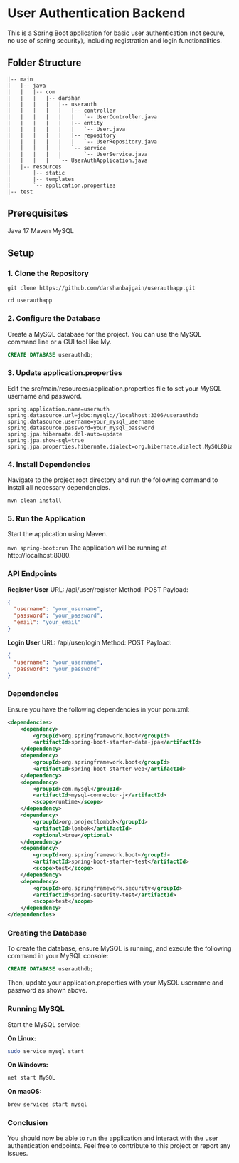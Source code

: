 # User Authentication Backend
This is a Spring Boot application for basic  user authentication (not secure, no  use of spring security), including registration and login functionalities.

## Folder Structure
```src
|-- main
|   |-- java
|   |   |-- com
|   |   |   |-- darshan
|   |   |   |   |-- userauth
|   |   |   |   |   |-- controller
|   |   |   |   |   |   `-- UserController.java
|   |   |   |   |   |-- entity
|   |   |   |   |   |   `-- User.java
|   |   |   |   |   |-- repository
|   |   |   |   |   |   `-- UserRepository.java
|   |   |   |   |   `-- service
|   |   |   |   |       `-- UserService.java
|   |   |   |   `-- UserAuthApplication.java
|   |-- resources
|       |-- static
|       |-- templates
|       `-- application.properties
|-- test
```


## Prerequisites
Java 17
Maven
MySQL

## Setup
### 1. Clone the Repository

```git clone https://github.com/darshanbajgain/userauthapp.git```

```cd userauthapp```

### 2. Configure the Database
Create a MySQL database for the project. You can use the MySQL command line or a GUI tool like My.

```sql
CREATE DATABASE userauthdb;
```
### 3. Update application.properties
Edit the src/main/resources/application.properties file to set your MySQL username and password.

```
spring.application.name=userauth
spring.datasource.url=jdbc:mysql://localhost:3306/userauthdb
spring.datasource.username=your_mysql_username
spring.datasource.password=your_mysql_password
spring.jpa.hibernate.ddl-auto=update
spring.jpa.show-sql=true
spring.jpa.properties.hibernate.dialect=org.hibernate.dialect.MySQL8Dialect
```

### 4. Install Dependencies
Navigate to the project root directory and run the following command to install all necessary dependencies.

```mvn clean install```

### 5. Run the Application
Start the application using Maven.

```mvn spring-boot:run```
The application will be running at http://localhost:8080.

### API Endpoints
**Register User**
URL: /api/user/register
Method: POST
Payload:
```json
{
  "username": "your_username",
  "password": "your_password",
  "email": "your_email"
}
```

**Login User**
URL: /api/user/login
Method: POST
Payload:
```json
{
  "username": "your_username",
  "password": "your_password"
}
```

### Dependencies
Ensure you have the following dependencies in your pom.xml:

```xml
<dependencies>
    <dependency>
        <groupId>org.springframework.boot</groupId>
        <artifactId>spring-boot-starter-data-jpa</artifactId>
    </dependency>
    <dependency>
        <groupId>org.springframework.boot</groupId>
        <artifactId>spring-boot-starter-web</artifactId>
    </dependency>
    <dependency>
        <groupId>com.mysql</groupId>
        <artifactId>mysql-connector-j</artifactId>
        <scope>runtime</scope>
    </dependency>
    <dependency>
        <groupId>org.projectlombok</groupId>
        <artifactId>lombok</artifactId>
        <optional>true</optional>
    </dependency>
    <dependency>
        <groupId>org.springframework.boot</groupId>
        <artifactId>spring-boot-starter-test</artifactId>
        <scope>test</scope>
    </dependency>
    <dependency>
        <groupId>org.springframework.security</groupId>
        <artifactId>spring-security-test</artifactId>
        <scope>test</scope>
    </dependency>
</dependencies>
```
### Creating the Database
To create the database, ensure MySQL is running, and execute the following command in your MySQL console:

```sql
CREATE DATABASE userauthdb;
```
Then, update your application.properties with your MySQL username and password as shown above.

### Running MySQL
Start the MySQL service:

**On Linux:**
```bash
sudo service mysql start
```
**On Windows:**
```bash
net start MySQL
```

**On macOS:**
```bash
brew services start mysql
```

### Conclusion
You should now be able to run the application and interact with the user authentication endpoints. Feel free to contribute to this project or report any issues.

